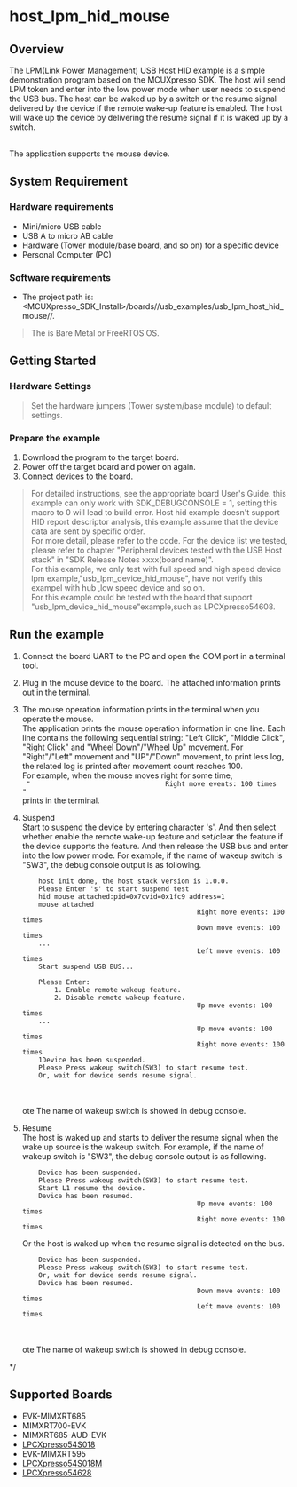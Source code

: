 # host_lpm_hid_mouse



## Overview

The LPM(Link Power Management) USB Host HID example is a simple demonstration program based on the MCUXpresso SDK.
The host will send LPM token and enter into the low power mode when user needs to suspend the USB bus.
The host can be waked up by a switch or the resume signal delivered by the device if the remote wake-up feature is enabled.
The host will wake up the device by delivering the resume signal if it is waked up by a switch.

<br> The application supports the mouse device.

## System Requirement

### Hardware requirements

- Mini/micro USB cable
- USB A to micro AB cable
- Hardware (Tower module/base board, and so on) for a specific device
- Personal Computer (PC)


### Software requirements

- The project path is:
<br> <MCUXpresso_SDK_Install>/boards/<board>/usb_examples/usb_lpm_host_hid_mouse/<rtos>/<toolchain>.
> The <rtos> is Bare Metal or FreeRTOS OS.


## Getting Started

### Hardware Settings

> Set the hardware jumpers (Tower system/base module) to default settings.


### Prepare the example 

1.  Download the program to the target board.
2.  Power off the target board and power on again.
3.  Connect devices to the board.

> For detailed instructions, see the appropriate board User's Guide.
> this example can only work with SDK_DEBUGCONSOLE = 1, setting this macro to 0 will lead to build error.
> Host hid example doesn't support HID report descriptor analysis, this example assume that the device data are sent by specific order. 
      <br> For more detail, please refer to the code. For the device list we tested,
      <br> please refer to chapter "Peripheral devices tested with the USB Host stack" in "SDK Release Notes xxxx(board name)".
<br>For this example, we only test with full speed and high speed device lpm example,"usb_lpm_device_hid_mouse", have not verify this exampel with hub ,low speed device and so on.
<br>For this example could be tested with the board that support "usb_lpm_device_hid_mouse"example,such as LPCXpresso54608.
## Run the example

1.  Connect the board UART to the PC and open the COM port in a terminal tool.
2.  Plug in the mouse device to the board. The attached information prints out in the terminal.
3.  The mouse operation information prints in the terminal when you operate the mouse.
    <br> The application prints the mouse operation information in one line. Each line contains the following sequential string:
    "Left Click", "Middle Click", "Right Click" and "Wheel Down"/"Wheel Up" movement. For "Right"/"Left" movement and "UP"/"Down" movement, to print less log, the related log is printed after movement count reaches 100.
    <br> For example, when the mouse moves right for some time,
    <br> ``` "                                  Right move events: 100 times             "```
    <br> prints in the terminal.

4.  Suspend<br>
    Start to suspend the device by entering character 's'. And then select whether enable the remote wake-up feature and set/clear the feature if the device supports the feature.
    And then release the USB bus and enter into the low power mode.
    For example, if the name of wakeup switch is "SW3", the debug console output is as following. 
    <br>
    ```
        host init done, the host stack version is 1.0.0.
        Please Enter 's' to start suspend test
        hid mouse attached:pid=0x7cvid=0x1fc9 address=1
        mouse attached
                                                Right move events: 100 times
                                                Down move events: 100 times
        ...
                                                Left move events: 100 times
        Start suspend USB BUS...

        Please Enter:
            1. Enable remote wakeup feature.
            2. Disable remote wakeup feature.
                                                Up move events: 100 times
        ...
                                                Up move events: 100 times
                                                Right move events: 100 times
        1Device has been suspended.
        Please Press wakeup switch(SW3) to start resume test.
        Or, wait for device sends resume signal.
    ```
    <br>
    <br>ote The name of wakeup switch is showed in debug console.

5.  Resume<br>
    The host is waked up and starts to deliver the resume signal when the wake up source is the wakeup switch.
    For example, if the name of wakeup switch is "SW3", the debug console output is as following. 
    <br>
    ```
        Device has been suspended.
        Please Press wakeup switch(SW3) to start resume test.
        Start L1 resume the device.
        Device has been resumed.
                                                Up move events: 100 times
                                                Right move events: 100 times
    ```
    Or the host is waked up when the resume signal is detected on the bus.
    ```
        Device has been suspended.
        Please Press wakeup switch(SW3) to start resume test.
        Or, wait for device sends resume signal.
        Device has been resumed.
                                                Down move events: 100 times
                                                Left move events: 100 times
    ```
    <br>
    <br>ote The name of wakeup switch is showed in debug console.



*/


## Supported Boards
- EVK-MIMXRT685
- MIMXRT700-EVK
- MIMXRT685-AUD-EVK
- [LPCXpresso54S018](../../_boards/lpcxpresso54s018/usb_examples/usb_lpm_host_hid_mouse/example_board_readme.md)
- EVK-MIMXRT595
- [LPCXpresso54S018M](../../_boards/lpcxpresso54s018m/usb_examples/usb_lpm_host_hid_mouse/example_board_readme.md)
- [LPCXpresso54628](../../_boards/lpcxpresso54628/usb_examples/usb_lpm_host_hid_mouse/example_board_readme.md)
